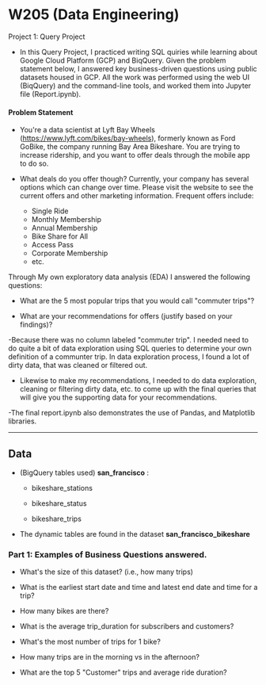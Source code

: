 # W205 (Data Engineering) 
Project 1: Query Project

- In this Query Project, I practiced writing SQL quiries while learning about
  Google Cloud Platform (GCP) and BiqQuery. Given the problem statement below, I answered key business-driven
  questions using public datasets housed in GCP. All the work was performed using the web UI (BiqQuery) and
  the command-line tools, and worked them into Jupyter file (Report.ipynb).

#### Problem Statement

- You're a data scientist at Lyft Bay Wheels (https://www.lyft.com/bikes/bay-wheels), formerly known as Ford GoBike, the
  company running Bay Area Bikeshare. You are trying to increase ridership, and
  you want to offer deals through the mobile app to do so. 
  
- What deals do you offer though? Currently, your company has several options which can change over time.  Please visit the website to see the current offers and other marketing information. Frequent offers include: 
  * Single Ride 
  * Monthly Membership
  * Annual Membership
  * Bike Share for All
  * Access Pass
  * Corporate Membership
  * etc.

Through My own exploratory data analysis (EDA) I answered the following questions:

  * What are the 5 most popular trips that you would call "commuter trips"? 
  
  * What are your recommendations for offers (justify based on your findings)?

-Because there was no column labeled "commuter trip". I needed need to do quite a bit of data exploration using SQL queries to determine your own definition of a communter trip.  In data exploration process, I found a lot of dirty data, that was cleaned or filtered out. 

- Likewise to make my recommendations, I needed to do data exploration, cleaning or filtering dirty data, etc. to come up with the final queries that will give you the supporting data for your recommendations. 

-The final report.ipynb also demonstrates the use of Pandas, and Matplotlib libraries. 

---

## Data

- (BigQuery tables used) **san_francisco** :

  * bikeshare_stations

  * bikeshare_status

  * bikeshare_trips

- The dynamic tables are found in the dataset **san_francisco_bikeshare**


### Part 1: Examples of Business Questions answered. 

- What's the size of this dataset? (i.e., how many trips)

- What is the earliest start date and time and latest end date and time for a trip?

- How many bikes are there?

- What is the average trip_duration for subscribers and customers?

- What's the most number of trips for 1 bike?

- How many trips are in the morning vs in the afternoon?  

- What are the top 5 "Customer" trips and average ride duration? 
